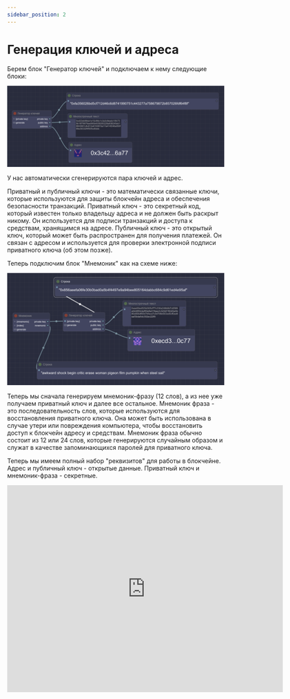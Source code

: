 ```yaml
---
sidebar_position: 2
---
```


# Генерация ключей и адреса

Берем блок "Генератор ключей" и подключаем к нему следующие блоки:

![Текст с описанием картинки](https://github.com/web3man/web3on/raw/docusaurus/static/img/docs-img/keys-address.png)

У нас автоматически сгенерируются пара ключей и адрес. 

Приватный и публичный ключи - это математически связанные ключи, которые используются для защиты блокчейн адреса и обеспечения безопасности транзакций. Приватный ключ - это секретный код, который известен только владельцу адреса и не должен быть раскрыт никому. Он используется для подписи транзакций и доступа к средствам, хранящимся на адресе. Публичный ключ - это открытый ключ, который может быть распространен для получения платежей. Он связан с адресом и используется для проверки электронной подписи приватного ключа (об этом позже).

Теперь подключим блок "Мнемоник" как на схеме ниже:

![Текст с описанием картинки](https://github.com/web3man/web3on/raw/docusaurus/static/img/docs-img/mnemonic.png)

Теперь мы сначала генерируем мнемоник-фразу (12 слов), а из нее уже получаем приватный ключ и далее все остальное. Мнемоник фраза - это последовательность слов, которые используются для восстановления приватного ключа. Она может быть использована в случае утери или повреждения компьютера, чтобы восстановить доступ к блокчейн адресу и средствам. Мнемоник фраза обычно состоит из 12 или 24 слов, которые генерируются случайным образом и служат в качестве запоминающихся паролей для приватного ключа.

Теперь мы имеем полный набор "реквизитов" для работы в блокчейне. Адрес и публичный ключ - открытые данные. Приватный ключ и мнемоник-фраза - секретные.



<iframe
    width="640"
    height="480"
    src="https://www.youtube.com/embed/w0UOOGyiCgI"
    frameborder="0"
    allow="autoplay; encrypted-media; fullscreen"
>
</iframe>
